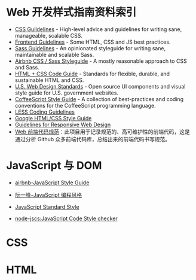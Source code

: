# Web 开发样式指南资料索引

- [CSS Guildelines](https://cssguidelin.es/) - High-level advice and guidelines for writing sane, manageable, scalable CSS.
- [Frontend Guidelines](https://github.com/bendc/frontend-guidelines) - Some HTML, CSS and JS best practices.
- [Sass Guidelines](https://sass-guidelin.es/) - An opinionated styleguide for writing sane, maintainable and scalable Sass.
- [Airbnb CSS / Sass Styleguide](https://github.com/airbnb/css) - A mostly reasonable approach to CSS and Sass.
- [HTML + CSS Code Guide](http://codeguide.co/) - Standards for flexible, durable, and sustainable HTML and CSS.
- [U.S. Web Design Standards](https://standards.usa.gov/) - Open source UI components and visual style guide for U.S. government websites.
- [CoffeeScript Style Guide](https://github.com/polarmobile/coffeescript-style-guide) - A collection of best-practices and coding conventions for the CoffeeScript programming language.
- [LESS Coding Guidelines](https://gist.github.com/fat/a47b882eb5f84293c4ed)
- [Google HTML/CSS Style Guide](https://google.github.io/styleguide/htmlcssguide.html)
- [Guidelines for Responsive Web Design](https://www.smashingmagazine.com/2011/01/guidelines-for-responsive-web-design/)
- [Web 前端代码规范](https://parg.co/bXM)：此项目用于记录规范的、高可维护性的前端代码，这是通过分析 Github 众多前端代码库，总结出来的前端代码书写规范。

# JavaScript 与 DOM

- [airbnb-JavaScript Style Guide](https://github.com/airbnb/javascript)

- [阮一峰-JavaScript 编程风格](http://javascript.ruanyifeng.com/grammar/style.html)

- [JavaScript Standard Style](https://github.com/feross/standard)

- [node-jscs:JavaScript Code Style checker](https://github.com/jscs-dev/node-jscs/)

# CSS

# HTML
